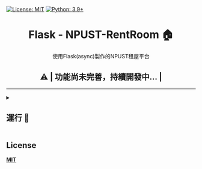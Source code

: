 [![License: MIT](https://img.shields.io/badge/License-MIT-blue.svg)](https://opensource.org/licenses/MIT)
[![Python: 3.9+](https://img.shields.io/badge/python-3.9+-blue.svg)]()

<div align="center">

# Flask - NPUST-RentRoom 🏠
使用Flask(async)製作的NPUST租屋平台

## ⚠️ | 功能尚未完善，持續開發中... |
</div>

---

<details>
  <summary>

## 運行 🚀

  </summary>
  
- ### [使用Poetry運行](https://python-poetry.org/docs/#installation)
	> **1. 編輯 [poetry 設定檔](https://python-poetry.org/docs/cli/#config)**
	>> 如果偏好將虛擬空間配置在專案目錄底下
	> ```bash
	> poetry config virtualenvs.in-project true
	> ```

	> **2. [安裝套件及依賴](https://python-poetry.org/docs/cli/#install)**
	> ```bash
	> poetry install
	> ```

	> **3. [啟用虛擬環境](https://python-poetry.org/docs/cli/#shell)**
	> * 使用 **預設** Python 版本
	>> ```bash
	>> poetry shell
	>> ```
	>
	> * 如果你想 **[指定 Python 版本](https://python-poetry.org/docs/managing-environments/#switching-between-environments)**
	>> ```bash
	>> poetry env use 3.9
	>> ```

	> **4. 運行Flask網頁**
	> * 如果上一個步驟有使用 `poetry shell`
	>> ```bash
	>> python ./app.py
	>> ```
	>
	> * 如果上一個步驟 **沒有使用** `poetry shell`
	>> ```bash
	>> poetry run python ./app.py
	>> ```

</details>

## License
**[MIT](https://github.com/Lin-Rexter/NPUST-RentRoom/blob/1b39ab0240b4e2440e34abccb242a9105669cf86/LICENSE)**


